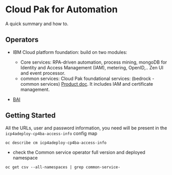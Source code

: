 # Cloud Pak for Automation

A quick summary and how to.

## Operators


* IBM Cloud platform foundation: build on two modules: 

    * Core services: RPA-driven automation, process mining, mongoDB for Identity and Access Management (IAM), metering, OpenID,..  Zen UI and event processor.
    * common services: Cloud Pak foundational services: (bedrock - common services) [Product doc](https://www.ibm.com/docs/en/cpfs). It includes IAM and certificate management.

   
* [BAI](https://www.ibm.com/docs/en/cloud-paks/cp-biz-automation/21.0.x?topic=services-business-automation-insights)

## Getting Started

All the URLs, user and password information, you need will be present in the `icp4adeploy-cp4ba-access-info` config map

```sh
oc describe cm icp4adeploy-cp4ba-access-info 
```


* check the Common service operator full version and deployed namespace

```
oc get csv --all-namespaces | grep common-service-
```